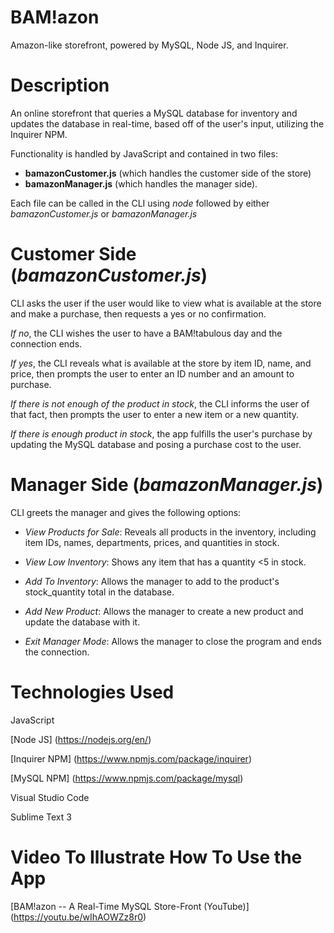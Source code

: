 # BAM!azon
Amazon-like storefront, powered by MySQL, Node JS, and Inquirer.


# Description

An online storefront that queries a MySQL database for inventory and updates the database in real-time, based off of the user's input, utilizing the Inquirer NPM.

Functionality is handled by JavaScript and contained in two files: 
* **bamazonCustomer.js** (which handles the customer side of the store) 
* **bamazonManager.js** (which handles the manager side).

Each file can be called in the CLI using *node* followed by either *bamazonCustomer.js* or *bamazonManager.js*


# Customer Side (*bamazonCustomer.js*)

CLI asks the user if the user would like to view what is available at the store and make a purchase, then requests a yes or no confirmation.

*If no*, the CLI wishes the user to have a BAM!tabulous day and the connection ends.

*If yes*, the CLI reveals what is available at the store by item ID, name, and price, then prompts the user to enter an ID number and an amount to purchase.

*If there is not enough of the product in stock*, the CLI informs the user of that fact, then prompts the user to enter a new item or a new quantity.

*If there is enough product in stock*, the app fulfills the user's purchase by updating the MySQL database and posing a purchase cost to the user.


# Manager Side (*bamazonManager.js*)

CLI greets the manager and gives the following options:

* *View Products for Sale*: Reveals all products in the inventory, including item IDs, names, departments, prices, and quantities in stock.

* *View Low Inventory*: Shows any item that has a quantity <5 in stock.

* *Add To Inventory*: Allows the manager to add to the product's stock_quantity total in the database.

* *Add New Product*: Allows the manager to create a new product and update the database with it.

* *Exit Manager Mode*: Allows the manager to close the program and ends the connection.



# Technologies Used

JavaScript

[Node JS] (https://nodejs.org/en/)

[Inquirer NPM] (https://www.npmjs.com/package/inquirer)

[MySQL NPM] (https://www.npmjs.com/package/mysql)

Visual Studio Code

Sublime Text 3


# Video To Illustrate How To Use the App

[BAM!azon -- A Real-Time MySQL Store-Front (YouTube)] (https://youtu.be/wIhAOWZz8r0)
